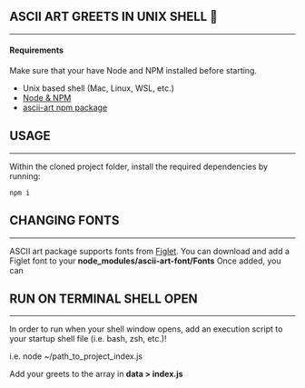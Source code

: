 ## ASCII ART GREETS IN UNIX SHELL :star_struck:
------------------------------

#### Requirements

Make sure that your have Node and NPM installed before starting.

* Unix based shell (Mac, Linux, WSL, etc.)
* [Node & NPM](https://docs.npmjs.com/downloading-and-installing-node-js-and-npm)
* [ascii-art npm package](https://npm.io/package/ascii-art)


## USAGE
--------

Within the cloned project folder, install the required dependencies by running:

    npm i

## CHANGING FONTS
-----------------

ASCII art package supports fonts from [Figlet](https://www.figlet.org/).
You can download and add a Figlet font to your **node_modules/ascii-art-font/Fonts**
Once added, you can 


## RUN ON TERMINAL SHELL OPEN
-----------------

In order to run when your shell window opens,
add an execution script to your startup shell file (i.e. bash, zsh, etc.)!

i.e. node ~/path_to_project_index.js

Add your greets to the array in **data > index.js**